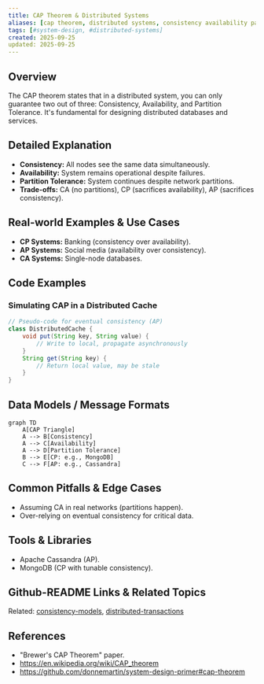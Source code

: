 ```yaml
---
title: CAP Theorem & Distributed Systems
aliases: [cap theorem, distributed systems, consistency availability partition]
tags: [#system-design, #distributed-systems]
created: 2025-09-25
updated: 2025-09-25
---
```


## Overview
The CAP theorem states that in a distributed system, you can only guarantee two out of three: Consistency, Availability, and Partition Tolerance. It's fundamental for designing distributed databases and services.

## Detailed Explanation
- **Consistency:** All nodes see the same data simultaneously.
- **Availability:** System remains operational despite failures.
- **Partition Tolerance:** System continues despite network partitions.
- **Trade-offs:** CA (no partitions), CP (sacrifices availability), AP (sacrifices consistency).

## Real-world Examples & Use Cases
- **CP Systems:** Banking (consistency over availability).
- **AP Systems:** Social media (availability over consistency).
- **CA Systems:** Single-node databases.

## Code Examples
### Simulating CAP in a Distributed Cache
```java
// Pseudo-code for eventual consistency (AP)
class DistributedCache {
    void put(String key, String value) {
        // Write to local, propagate asynchronously
    }
    String get(String key) {
        // Return local value, may be stale
    }
}
```

## Data Models / Message Formats
```mermaid
graph TD
    A[CAP Triangle]
    A --> B[Consistency]
    A --> C[Availability]
    A --> D[Partition Tolerance]
    B --> E[CP: e.g., MongoDB]
    C --> F[AP: e.g., Cassandra]
```

## Common Pitfalls & Edge Cases
- Assuming CA in real networks (partitions happen).
- Over-relying on eventual consistency for critical data.

## Tools & Libraries
- Apache Cassandra (AP).
- MongoDB (CP with tunable consistency).

## Github-README Links & Related Topics
Related: [consistency-models](../system-design/consistency-models/), [distributed-transactions](../system-design/distributed-transactions/)

## References
- "Brewer's CAP Theorem" paper.
- https://en.wikipedia.org/wiki/CAP_theorem
- https://github.com/donnemartin/system-design-primer#cap-theorem